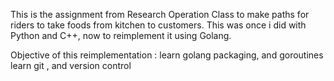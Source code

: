 This is the assignment from Research Operation Class to make paths for riders to take foods from kitchen to customers.
This was once i did with Python and C++, now to reimplement it using Golang.

Objective of this reimplementation :
learn golang packaging, and goroutines
learn git , and version control
